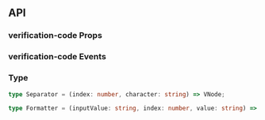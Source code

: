 ## API

### verification-code Props

<field-table :data="verificationCodeProps"/>

### verification-code Events

<field-table :data="verificationCodeEvents" type="emits" />

### Type

```typescript
type Separator = (index: number, character: string) => VNode;

type Formatter = (inputValue: string, index: number, value: string) => string;
```

<script setup>
import { ref } from 'vue';

const verificationCodeProps = ref([
  {
    name: 'model-value (v-model)',
    desc: '绑定值',
    type: 'string',
    value: '-',
  },
  {
    name: 'default-value',
    desc: '默认值（非受控状态）',
    type: 'string',
    value: "''",
  },
  {
    name: 'length',
    desc: '验证码的长度，根据长度渲染对应个数的输入框',
    type: 'number',
    value: '6',
  },
  {
    name: 'size',
    desc: '输入框大小',
    type: "Size（参见Button）",
    value: "'medium'",
  },
  {
    name: 'disabled',
    desc: '是否禁用',
    type: 'boolean',
    value: 'false',
  },
  {
    name: 'masked',
    desc: '是否密码模式',
    type: 'boolean',
    value: 'false',
  },
  {
    name: 'readonly',
    desc: '只读',
    type: 'boolean',
    value: 'false',
  },
  {
    name: 'error',
    desc: '是否为错误状态',
    type: 'boolean',
    value: 'false',
  },
  {
    name: 'separator',
    desc: '分隔符。可在不同索引的输入框后自定义渲染分隔符',
    type: 'Separator',
    value: '-',
  },
  {
    name: 'formatter',
    desc: '格式化函数，当用户输入值改变时触发',
    type: 'Formatter',
    value: '-',
  },
]);

const verificationCodeEvents = ref([
  {
    name: 'change',
    desc: '值发生改变时触发',
    type: 'value: string',
    value: '-',
  },
  {
    name: 'finish',
    desc: '填充完成时触发',
    type: 'value: string',
    value: '-',
  },
  {
    name: 'input',
    desc: '输入时触发',
    type: 'inputValue: string,\nindex: number,\nev: Event',
    value: '-',
  },
]);
</script>
